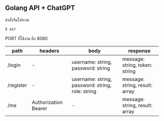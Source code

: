 ## Golang API + ChatGPT
คำสั่งรันโปรเจค
```bash
$ air
```

PORT ที่ใช้งาน คือ 8080

| path | headers | body | response |
| ------------- | ------------- | ------------- | ------------- |
| /login | - | username: string, password: string | message: string, token: string |
| /register | - | username: string, password: string, role: string | message: string, result: array |
| /me | Authorization Bearer | - | message: string, result: array |